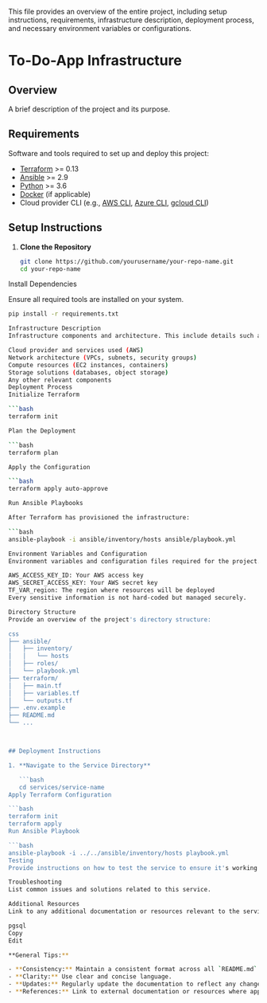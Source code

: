 This file provides an overview of the entire project, including setup instructions, requirements, infrastructure description, deployment process, and necessary environment variables or configurations.

# To-Do-App Infrastructure

## Overview

A brief description of the project and its purpose.

## Requirements

Software and tools required to set up and deploy this project:

- [Terraform](https://www.terraform.io/downloads.html) >= 0.13
- [Ansible](https://docs.ansible.com/ansible/latest/installation_guide/intro_installation.html) >= 2.9
- [Python](https://www.python.org/downloads/) >= 3.6
- [Docker](https://docs.docker.com/get-docker/) (if applicable)
- Cloud provider CLI (e.g., [AWS CLI](https://aws.amazon.com/cli/), [Azure CLI](https://docs.microsoft.com/en-us/cli/azure/install-azure-cli), [gcloud CLI](https://cloud.google.com/sdk/docs/install))

## Setup Instructions

1. **Clone the Repository**

   ```bash
   git clone https://github.com/yourusername/your-repo-name.git
   cd your-repo-name
Install Dependencies

Ensure all required tools are installed on your system. 

```bash
pip install -r requirements.txt

Infrastructure Description
Infrastructure components and architecture. This include details such as:

Cloud provider and services used (AWS)
Network architecture (VPCs, subnets, security groups)
Compute resources (EC2 instances, containers)
Storage solutions (databases, object storage)
Any other relevant components
Deployment Process
Initialize Terraform

```bash
terraform init

Plan the Deployment

```bash
terraform plan

Apply the Configuration

```bash
terraform apply auto-approve

Run Ansible Playbooks

After Terraform has provisioned the infrastructure:

```bash
ansible-playbook -i ansible/inventory/hosts ansible/playbook.yml

Environment Variables and Configuration
Environment variables and configuration files required for the project. 

AWS_ACCESS_KEY_ID: Your AWS access key
AWS_SECRET_ACCESS_KEY: Your AWS secret key
TF_VAR_region: The region where resources will be deployed
Every sensitive information is not hard-coded but managed securely.

Directory Structure
Provide an overview of the project's directory structure:

css
├── ansible/
│   ├── inventory/
│   │   └── hosts
│   ├── roles/
│   └── playbook.yml
├── terraform/
│   ├── main.tf
│   ├── variables.tf
│   └── outputs.tf
├── .env.example
├── README.md
└── ...



## Deployment Instructions

1. **Navigate to the Service Directory**

   ```bash
   cd services/service-name
Apply Terraform Configuration

```bash
terraform init
terraform apply
Run Ansible Playbook

```bash
ansible-playbook -i ../../ansible/inventory/hosts playbook.yml
Testing
Provide instructions on how to test the service to ensure it's working correctly.

Troubleshooting
List common issues and solutions related to this service.

Additional Resources
Link to any additional documentation or resources relevant to the service.

pgsql
Copy
Edit

**General Tips:**

- **Consistency:** Maintain a consistent format across all `README.md` files.
- **Clarity:** Use clear and concise language.
- **Updates:** Regularly update the documentation to reflect any changes in the infrastructure or deployment process.
- **References:** Link to external documentation or resources where applicable.
